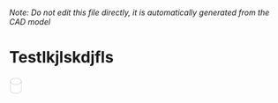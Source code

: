 ###### Note: Do not edit this file directly, it is automatically generated from the CAD model

# Testlkjlskdjfls

![](/project.svg)



 

